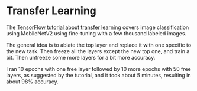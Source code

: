 # Transfer Learning

The [TensorFlow tutorial about transfer learning](https://www.tensorflow.org/tutorials/images/transfer_learning)
covers image classification using MobileNetV2 using fine-tuning with a few thousand labeled images.

The general idea is to ablate the top layer and replace it with one specific to the new task.  Then freeze
all the layers except the new top one, and train a bit.  Then unfreeze some more layers for a bit more accuracy.

I ran 10 epochs with one free layer followed by 10 more epochs with 50 free layers, as suggested by the
tutorial, and it took about 5 minutes, resulting in about 98% accuracy.
